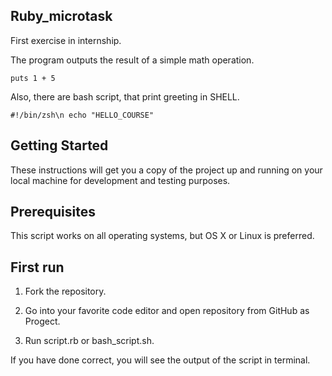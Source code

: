 ## Ruby_microtask
First exercise in internship.

The program outputs the result of a simple math operation.

`puts 1 + 5`

Also, there are bash script, that print greeting in SHELL.

`#!/bin/zsh\n
echo "HELLO_COURSE"`

## Getting Started 
These instructions will get you a copy of the project up and running on your local machine for development and testing purposes. 

## Prerequisites
This script works on all operating systems, but OS X or Linux is preferred.

## First run
1. Fork the repository.

2. Go into your favorite code editor and open repository from GitHub as Progect.

3. Run script.rb or bash_script.sh.

If you have done correct, you will see the output of the script in terminal.
